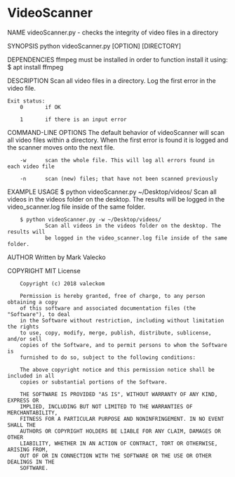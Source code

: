 # VideoScanner

NAME
        videoScanner.py - checks the integrity of video files in a directory

SYNOPSIS
        python videoScanner.py [OPTION] [DIRECTORY]

DEPENDENCIES
        ffmpeg must be installed in order to function
        install it using:
        $ apt install ffmpeg

DESCRIPTION
        Scan all video files in a directory. Log the first error in the video file.       

    Exit status:
        0       if OK

        1       if there is an input error

COMMAND-LINE OPTIONS
        The default behavior of videoScanner will scan all video files within a directory.
        When the first error is found it is logged and the scanner moves onto the next file.

        -w      scan the whole file. This will log all errors found in each video file

        -n      scan (new) files; that have not been scanned previously

EXAMPLE USAGE
        $ python videoScanner.py ~/Desktop/videos/
                Scan all videos in the videos folder on the desktop. The results will
                be logged in the video_scanner.log file inside of the same folder.

        $ python videoScanner.py -w ~/Desktop/videos/
                Scan all videos in the videos folder on the desktop. The results will
                be logged in the video_scanner.log file inside of the same folder.

AUTHOR
        Written by Mark Valecko

COPYRIGHT
        MIT License

        Copyright (c) 2018 valeckom

        Permission is hereby granted, free of charge, to any person obtaining a copy
        of this software and associated documentation files (the "Software"), to deal
        in the Software without restriction, including without limitation the rights
        to use, copy, modify, merge, publish, distribute, sublicense, and/or sell
        copies of the Software, and to permit persons to whom the Software is
        furnished to do so, subject to the following conditions:

        The above copyright notice and this permission notice shall be included in all
        copies or substantial portions of the Software.

        THE SOFTWARE IS PROVIDED "AS IS", WITHOUT WARRANTY OF ANY KIND, EXPRESS OR
        IMPLIED, INCLUDING BUT NOT LIMITED TO THE WARRANTIES OF MERCHANTABILITY,
        FITNESS FOR A PARTICULAR PURPOSE AND NONINFRINGEMENT. IN NO EVENT SHALL THE
        AUTHORS OR COPYRIGHT HOLDERS BE LIABLE FOR ANY CLAIM, DAMAGES OR OTHER
        LIABILITY, WHETHER IN AN ACTION OF CONTRACT, TORT OR OTHERWISE, ARISING FROM,
        OUT OF OR IN CONNECTION WITH THE SOFTWARE OR THE USE OR OTHER DEALINGS IN THE
        SOFTWARE.
